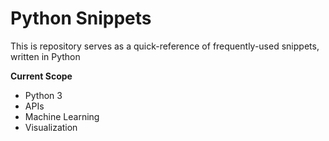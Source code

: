 # Python Snippets

This is repository serves as a quick-reference of frequently-used snippets,
written in Python

**Current Scope**

- Python 3
- APIs
- Machine Learning
- Visualization

